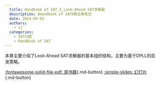 ```yaml
---
  title: Handbook of SAT_5_Look-Ahead SAT求解器
  description: 《Handbook of SAT》第五章笔记
  date: 2024-04-02
  authors:
    - sj
  categories:
    - SAT问题
    - Handbook of SAT
---
```


本章主要介绍了Look-Ahead SAT求解器的基本组织结构，主要为基于DPLL的启发策略。

[:fontawesome-solid-file-pdf: 原书籍](../assets/Handbook%20of%20SAT/Handbook%20of%20Satisfiability.pdf){.md-button}
[:simple-slides: 幻灯片](../assets//Handbook%20of%20SAT/Handbook%20of%20SAT_5_Look-Ahead%20SAT求解器.html){.md-button}

<!-- more -->